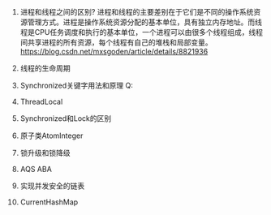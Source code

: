 1. 进程和线程之间的区别?
进程和线程的主要差别在于它们是不同的操作系统资源管理方式。进程是操作系统资源分配的基本单位，具有独立内存地址。而线程是CPU任务调度和执行的基本单位，一个进程可以由很多个线程组成，线程间共享进程的所有资源，每个线程有自己的堆栈和局部变量。
https://blog.csdn.net/mxsgoden/article/details/8821936	
2. 线程的生命周期

3. Synchronized关键字用法和原理
Q:
4. ThreadLocal 
5. Synchronized和Lock的区别
6. 原子类AtomInteger
7. 锁升级和锁降级
8. AQS ABA
9. 实现并发安全的链表
10. CurrentHashMap


